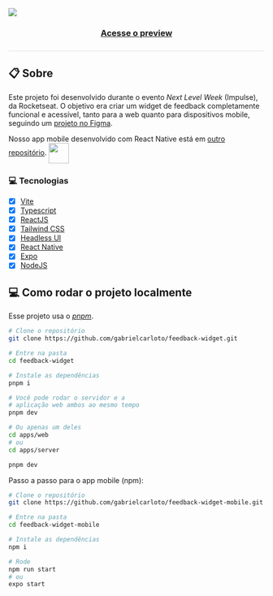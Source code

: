 ![](https://ik.imagekit.io/698xlahbaqz/banner_R1q_NNbbl.png?ik-sdk-version=javascript-1.4.3&updatedAt=1651710084162)

<h3 align="center"><a href="https://feedget-gabrielcarloto.vercel.app/">Acesse o preview</a></h3>

<div style='height: 1px; width: 100%; background-color: #A7ACB155; margin: 25px 0'></div>

## :clipboard: Sobre

Este projeto foi desenvolvido durante o evento _Next Level Week_ (Impulse), da Rocketseat. O objetivo era criar um widget de feedback completamente funcional e acessível, tanto para a web quanto para dispositivos mobile, seguindo um [projeto no Figma](https://www.figma.com/community/file/1102912516166573468).

Nosso app mobile desenvolvido com React Native está em [outro repositório](https://github.com/gabrielcarloto/feedback-widget-mobile). <img src="https://tse2.mm.bing.net/th?id=OIP.1Y_BTi3nYnDC1uhCdalN3wAAAA" width="40" style="vertical-align:middle" />

### :computer: Tecnologias

- [X] [Vite](https://vitejs.dev/)
- [X] [Typescript](https://www.typescriptlang.org/)
- [X] [ReactJS](https://reactjs.org/)
- [X] [Tailwind CSS](https://tailwindcss.com/)
- [X] [Headless UI](https://headlessui.dev/)
- [X] [React Native](https://reactnative.dev/)
- [X] [Expo](https://expo.dev/)
- [X] [NodeJS](https://nodejs.org/en/)

## :computer: Como rodar o projeto localmente

Esse projeto usa o [*pnpm*](https://pnpm.io/pt/).

```bash
# Clone o repositório
git clone https://github.com/gabrielcarloto/feedback-widget.git

# Entre na pasta
cd feedback-widget

# Instale as dependências
pnpm i

# Você pode rodar o servidor e a
# aplicação web ambos ao mesmo tempo
pnpm dev

# Ou apenas um deles
cd apps/web 
# ou
cd apps/server

pnpm dev
```

Passo a passo para o app mobile (npm):

```bash
# Clone o repositório
git clone https://github.com/gabrielcarloto/feedback-widget-mobile.git

# Entre na pasta
cd feedback-widget-mobile

# Instale as dependências
npm i

# Rode
npm run start 
# ou
expo start
```
